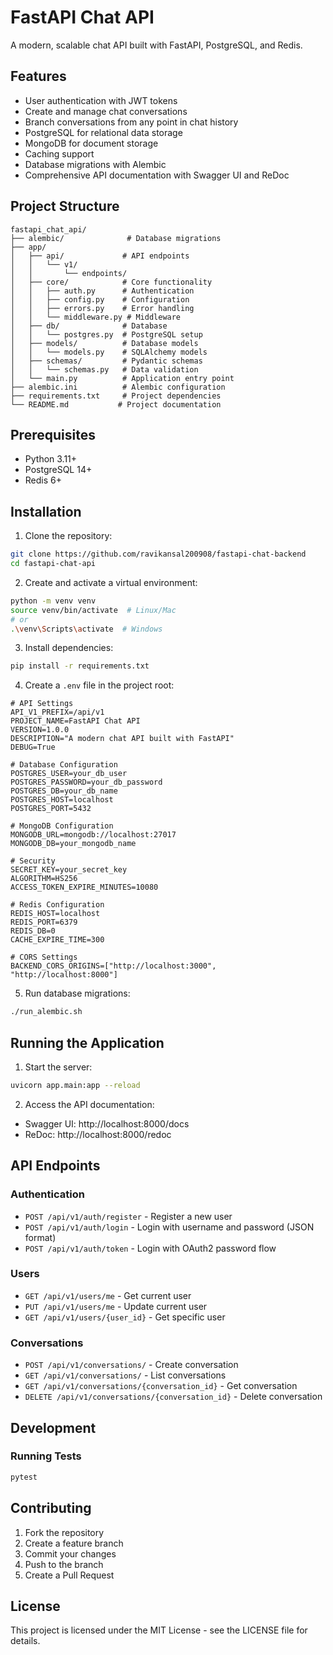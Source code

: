 # FastAPI Chat API

A modern, scalable chat API built with FastAPI, PostgreSQL, and Redis.

## Features

- User authentication with JWT tokens
- Create and manage chat conversations
- Branch conversations from any point in chat history
- PostgreSQL for relational data storage
- MongoDB for document storage
- Caching support
- Database migrations with Alembic
- Comprehensive API documentation with Swagger UI and ReDoc

## Project Structure

```
fastapi_chat_api/
├── alembic/              # Database migrations
├── app/
│   ├── api/             # API endpoints
│   │   └── v1/
│   │       └── endpoints/
│   ├── core/            # Core functionality
│   │   ├── auth.py      # Authentication
│   │   ├── config.py    # Configuration
│   │   ├── errors.py    # Error handling
│   │   └── middleware.py # Middleware
│   ├── db/              # Database
│   │   └── postgres.py  # PostgreSQL setup
│   ├── models/          # Database models
│   │   └── models.py    # SQLAlchemy models
│   ├── schemas/         # Pydantic schemas
│   │   └── schemas.py   # Data validation
│   └── main.py          # Application entry point
├── alembic.ini          # Alembic configuration
├── requirements.txt     # Project dependencies
└── README.md           # Project documentation
```

## Prerequisites

- Python 3.11+
- PostgreSQL 14+
- Redis 6+

## Installation

1. Clone the repository:
```bash
git clone https://github.com/ravikansal200908/fastapi-chat-backend
cd fastapi-chat-api
```

2. Create and activate a virtual environment:
```bash
python -m venv venv
source venv/bin/activate  # Linux/Mac
# or
.\venv\Scripts\activate  # Windows
```

3. Install dependencies:
```bash
pip install -r requirements.txt
```

4. Create a `.env` file in the project root:
```env
# API Settings
API_V1_PREFIX=/api/v1
PROJECT_NAME=FastAPI Chat API
VERSION=1.0.0
DESCRIPTION="A modern chat API built with FastAPI"
DEBUG=True

# Database Configuration
POSTGRES_USER=your_db_user
POSTGRES_PASSWORD=your_db_password
POSTGRES_DB=your_db_name
POSTGRES_HOST=localhost
POSTGRES_PORT=5432

# MongoDB Configuration
MONGODB_URL=mongodb://localhost:27017
MONGODB_DB=your_mongodb_name

# Security
SECRET_KEY=your_secret_key
ALGORITHM=HS256
ACCESS_TOKEN_EXPIRE_MINUTES=10080

# Redis Configuration
REDIS_HOST=localhost
REDIS_PORT=6379
REDIS_DB=0
CACHE_EXPIRE_TIME=300

# CORS Settings
BACKEND_CORS_ORIGINS=["http://localhost:3000", "http://localhost:8000"]
```

5. Run database migrations:
```bash
./run_alembic.sh
```

## Running the Application

1. Start the server:
```bash
uvicorn app.main:app --reload
```

2. Access the API documentation:
- Swagger UI: http://localhost:8000/docs
- ReDoc: http://localhost:8000/redoc

## API Endpoints

### Authentication
- `POST /api/v1/auth/register` - Register a new user
- `POST /api/v1/auth/login` - Login with username and password (JSON format)
- `POST /api/v1/auth/token` - Login with OAuth2 password flow

### Users
- `GET /api/v1/users/me` - Get current user
- `PUT /api/v1/users/me` - Update current user
- `GET /api/v1/users/{user_id}` - Get specific user

### Conversations
- `POST /api/v1/conversations/` - Create conversation
- `GET /api/v1/conversations/` - List conversations
- `GET /api/v1/conversations/{conversation_id}` - Get conversation
- `DELETE /api/v1/conversations/{conversation_id}` - Delete conversation

## Development

### Running Tests
```bash
pytest
```

## Contributing

1. Fork the repository
2. Create a feature branch
3. Commit your changes
4. Push to the branch
5. Create a Pull Request

## License

This project is licensed under the MIT License - see the LICENSE file for details. 